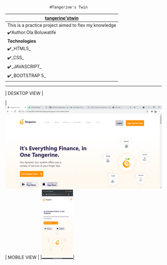  
 
                        #Tangerine's Twin
 |   [tangerine'stwin](https://boluwatifee4.github.io/TangerineTwin/)           |
 |-----------------------------------------------------|
 |   This is a practice project aimed to flex my knowledge                      |
 |✔️Author:Ola Boluwatife                                                      |
 |   **Technologies**                                                           |
 |   ✔️_HTML5_                                                                  |
 |   ✔️_CSS_                                                                    |
 |   ✔️_JAVASCRIPT_                                                             |
 |   ✔️_BOOTSTRAP 5_                                                            |

 ***
 |                              DESKTOP VIEW                                    |
 
 |<img src="./TC-image/Tangerine __ twin - Google Chrome 29_08_2021 6_18_42 pm.png"/>
 |                              MOBILE VIEW                                      | 
 |<img src="TC-image/Screenshot_2021-08-29-18-19-23-687_com.android.chrome.jpg" width="100"/>| 
